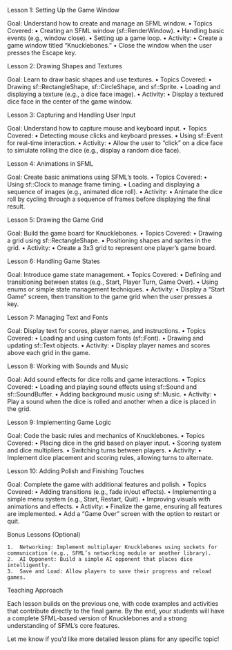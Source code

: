 Lesson 1: Setting Up the Game Window

Goal: Understand how to create and manage an SFML window.
• Topics Covered:
• Creating an SFML window (sf::RenderWindow).
• Handling basic events (e.g., window close).
• Setting up a game loop.
• Activity:
• Create a game window titled “Knucklebones.”
• Close the window when the user presses the Escape key.

Lesson 2: Drawing Shapes and Textures

Goal: Learn to draw basic shapes and use textures.
• Topics Covered:
• Drawing sf::RectangleShape, sf::CircleShape, and sf::Sprite.
• Loading and displaying a texture (e.g., a dice face image).
• Activity:
• Display a textured dice face in the center of the game window.

Lesson 3: Capturing and Handling User Input

Goal: Understand how to capture mouse and keyboard input.
• Topics Covered:
• Detecting mouse clicks and keyboard presses.
• Using sf::Event for real-time interaction.
• Activity:
• Allow the user to “click” on a dice face to simulate rolling the dice (e.g., display a random dice face).

Lesson 4: Animations in SFML

Goal: Create basic animations using SFML’s tools.
• Topics Covered:
• Using sf::Clock to manage frame timing.
• Loading and displaying a sequence of images (e.g., animated dice roll).
• Activity:
• Animate the dice roll by cycling through a sequence of frames before displaying the final result.

Lesson 5: Drawing the Game Grid

Goal: Build the game board for Knucklebones.
• Topics Covered:
• Drawing a grid using sf::RectangleShape.
• Positioning shapes and sprites in the grid.
• Activity:
• Create a 3x3 grid to represent one player’s game board.

Lesson 6: Handling Game States

Goal: Introduce game state management.
• Topics Covered:
• Defining and transitioning between states (e.g., Start, Player Turn, Game Over).
• Using enums or simple state management techniques.
• Activity:
• Display a “Start Game” screen, then transition to the game grid when the user presses a key.

Lesson 7: Managing Text and Fonts

Goal: Display text for scores, player names, and instructions.
• Topics Covered:
• Loading and using custom fonts (sf::Font).
• Drawing and updating sf::Text objects.
• Activity:
• Display player names and scores above each grid in the game.

Lesson 8: Working with Sounds and Music

Goal: Add sound effects for dice rolls and game interactions.
• Topics Covered:
• Loading and playing sound effects using sf::Sound and sf::SoundBuffer.
• Adding background music using sf::Music.
• Activity:
• Play a sound when the dice is rolled and another when a dice is placed in the grid.

Lesson 9: Implementing Game Logic

Goal: Code the basic rules and mechanics of Knucklebones.
• Topics Covered:
• Placing dice in the grid based on player input.
• Scoring system and dice multipliers.
• Switching turns between players.
• Activity:
• Implement dice placement and scoring rules, allowing turns to alternate.

Lesson 10: Adding Polish and Finishing Touches

Goal: Complete the game with additional features and polish.
• Topics Covered:
• Adding transitions (e.g., fade in/out effects).
• Implementing a simple menu system (e.g., Start, Restart, Quit).
• Improving visuals with animations and effects.
• Activity:
• Finalize the game, ensuring all features are implemented.
• Add a “Game Over” screen with the option to restart or quit.

Bonus Lessons (Optional)

    1.	Networking: Implement multiplayer Knucklebones using sockets for communication (e.g., SFML’s networking module or another library).
    2.	AI Opponent: Build a simple AI opponent that places dice intelligently.
    3.	Save and Load: Allow players to save their progress and reload games.

Teaching Approach

Each lesson builds on the previous one, with code examples and activities that contribute directly to the final game. By the end, your students will have a complete SFML-based version of Knucklebones and a strong understanding of SFML’s core features.

Let me know if you’d like more detailed lesson plans for any specific topic!
